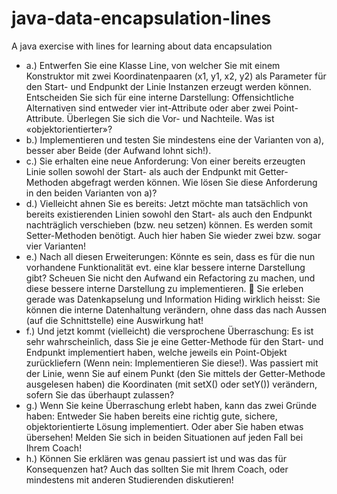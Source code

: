 # java-data-encapsulation-lines
A java exercise with lines for learning about data encapsulation

- a.) Entwerfen Sie eine Klasse Line, von welcher Sie mit einem Konstruktor mit zwei Koordinatenpaaren (x1, y1, x2, y2) als Parameter für den Start- und Endpunkt der Linie Instanzen erzeugt werden können. Entscheiden Sie sich für eine interne Darstellung: Offensichtliche Alternativen sind entweder vier int-Attribute oder aber zwei Point-Attribute. Überlegen Sie sich die Vor- und Nachteile. Was ist «objektorientierter»? 
- b.) Implementieren und testen Sie mindestens eine der Varianten von a), besser aber Beide (der Aufwand lohnt sich!). 
- c.) Sie erhalten eine neue Anforderung: Von einer bereits erzeugten Linie sollen sowohl der Start- als auch der Endpunkt mit Getter-Methoden abgefragt werden können. Wie lösen Sie diese Anforderung in den beiden Varianten von a)? 
- d.) Vielleicht ahnen Sie es bereits: Jetzt möchte man tatsächlich von bereits existierenden Linien sowohl den Start- als auch den Endpunkt nachträglich verschieben (bzw. neu setzen) können. Es werden somit Setter-Methoden benötigt. Auch hier haben Sie wieder zwei bzw. sogar vier Varianten! 
- e.) Nach all diesen Erweiterungen: Könnte es sein, dass es für die nun vorhandene Funktionalität evt. eine klar bessere interne Darstellung gibt? Scheuen Sie nicht den Aufwand ein Refactoring zu machen, und diese bessere interne Darstellung zu implementieren.  Sie erleben gerade was Datenkapselung und Information Hiding wirklich heisst: Sie können die interne Datenhaltung verändern, ohne dass das nach Aussen (auf die Schnittstelle) eine Auswirkung hat! 
- f.) Und jetzt kommt (vielleicht) die versprochene Überraschung: Es ist sehr wahrscheinlich, dass Sie je eine Getter-Methode für den Start- und Endpunkt implementiert haben, welche jeweils ein Point-Objekt zurückliefern (Wenn nein: Implementieren Sie diese!). Was passiert mit der Linie, wenn Sie auf einem Punkt (den Sie mittels der Getter-Methode ausgelesen haben) die Koordinaten (mit setX() oder setY()) verändern, sofern Sie das überhaupt zulassen? 
- g.) Wenn Sie keine Überraschung erlebt haben, kann das zwei Gründe haben: Entweder Sie haben bereits eine richtig gute, sichere, objektorientierte Lösung implementiert. Oder aber Sie haben etwas übersehen! Melden Sie sich in beiden Situationen auf jeden Fall bei Ihrem Coach! 
- h.) Können Sie erklären was genau passiert ist und was das für Konsequenzen hat? Auch das sollten Sie mit Ihrem Coach, oder mindestens mit anderen Studierenden diskutieren!
